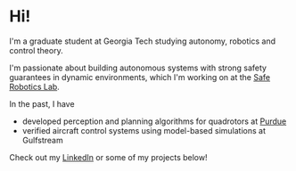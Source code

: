 # Hi!

I'm a graduate student at Georgia Tech studying autonomy, robotics and control theory. 

I'm passionate about building autonomous systems with strong safety guarantees in dynamic environments, which I'm working on at the [Safe Robotics Lab](https://saferoboticslab.me.gatech.edu/).

In the past, I have
- developed perception and planning algorithms for quadrotors at [Purdue](https://engineering.purdue.edu/PURT)
- verified aircraft control systems using model-based simulations at Gulfstream

Check out my [LinkedIn](https://www.linkedin.com/in/sundharvs/) or some of my projects below!

<!--
**sundharvs/sundharvs** is a ✨ _special_ ✨ repository because its `README.md` (this file) appears on your GitHub profile.

Here are some ideas to get you started:

- 🔭 I’m currently working on ...
- 🌱 I’m currently learning ...
- 👯 I’m looking to collaborate on ...
- 🤔 I’m looking for help with ...
- 💬 Ask me about ...
- 📫 How to reach me: ...
- 😄 Pronouns: ...
- ⚡ Fun fact: ...
-->
